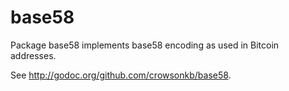 base58
======

Package base58 implements base58 encoding as used in Bitcoin addresses.

See <http://godoc.org/github.com/crowsonkb/base58>.
